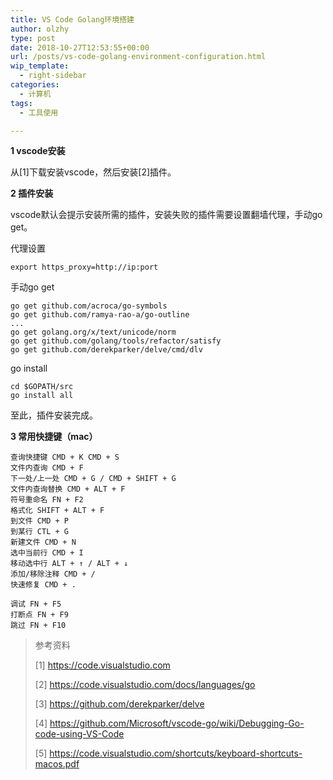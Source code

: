 ```yaml
---
title: VS Code Golang环境搭建
author: olzhy
type: post
date: 2018-10-27T12:53:55+00:00
url: /posts/vs-code-golang-environment-configuration.html
wip_template:
  - right-sidebar
categories:
  - 计算机
tags:
  - 工具使用

---
```

**1 vscode安装**
    
从[1]下载安装vscode，然后安装[2]插件。
  
**2 插件安装**
    
vscode默认会提示安装所需的插件，安装失败的插件需要设置翻墙代理，手动go get。
    
代理设置

```
export https_proxy=http://ip:port 
```

手动go get

```
go get github.com/acroca/go-symbols  
go get github.com/ramya-rao-a/go-outline  
...  
go get golang.org/x/text/unicode/norm  
go get github.com/golang/tools/refactor/satisfy  
go get github.com/derekparker/delve/cmd/dlv  
```

go install

```
cd $GOPATH/src  
go install all 
```

至此，插件安装完成。
  
**3 常用快捷键（mac）**
  
```
查询快捷键 CMD + K CMD + S
文件内查询 CMD + F
下一处/上一处 CMD + G / CMD + SHIFT + G
文件内查询替换 CMD + ALT + F
符号重命名 FN + F2
格式化 SHIFT + ALT + F
到文件 CMD + P
到某行 CTL + G
新建文件 CMD + N
选中当前行 CMD + I
移动选中行 ALT + ↑ / ALT + ↓
添加/移除注释 CMD + /
快速修复 CMD + .

调试 FN + F5
打断点 FN + F9
跳过 FN + F10
```

> 参考资料
> 
> [1] <https://code.visualstudio.com>
> 
> [2] <https://code.visualstudio.com/docs/languages/go>
> 
> [3] <https://github.com/derekparker/delve>
> 
> [4] <https://github.com/Microsoft/vscode-go/wiki/Debugging-Go-code-using-VS-Code>
> 
> [5] <https://code.visualstudio.com/shortcuts/keyboard-shortcuts-macos.pdf>